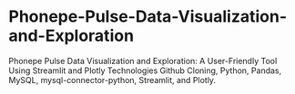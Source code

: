 # Phonepe-Pulse-Data-Visualization-and-Exploration
Phonepe Pulse Data Visualization and Exploration: A User-Friendly Tool Using Streamlit and Plotly Technologies Github Cloning, Python, Pandas, MySQL, mysql-connector-python, Streamlit, and Plotly.
